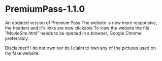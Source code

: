 # PremiumPass-1.1.0
An updated version of Premium Pass The website is now more responsive, the headers and it's links are now clickable
To view the website the file "MovieSite.html" needs to be opened in a browser, Google Chrome preferrably.

Disclaimer!!
I do not own nor do I claim to own any of the pictures used on my fake website.
